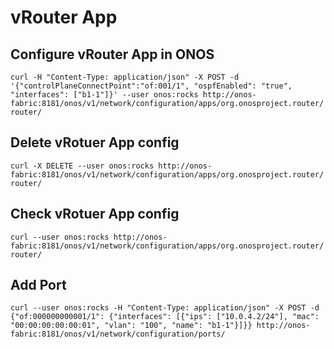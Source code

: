 # vRouter App

## Configure vRouter App in ONOS
`curl -H "Content-Type: application/json" -X POST -d '{"controlPlaneConnectPoint":"of:001/1", "ospfEnabled": "true", "interfaces": ["b1-1"]}' --user onos:rocks http://onos-fabric:8181/onos/v1/network/configuration/apps/org.onosproject.router/router/`

## Delete vRotuer App config
`curl -X DELETE --user onos:rocks http://onos-fabric:8181/onos/v1/network/configuration/apps/org.onosproject.router/router/`

## Check vRotuer App config
`curl --user onos:rocks http://onos-fabric:8181/onos/v1/network/configuration/apps/org.onosproject.router/router/`

## Add Port
`curl --user onos:rocks -H "Content-Type: application/json" -X POST -d {"of:000000000001/1": {"interfaces": [{"ips": ["10.0.4.2/24"], "mac": "00:00:00:00:00:01", "vlan": "100", "name": "b1-1"}]}} http://onos-fabric:8181/onos/v1/network/configuration/ports/`